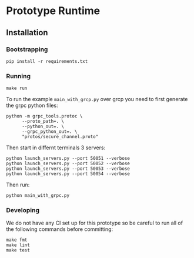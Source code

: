 # Prototype Runtime

## Installation

### Bootstrapping

```
pip install -r requirements.txt
```

### Running

```
make run
```

To run the example `main_with_grcp.py` over grcp you need to first generate the grpc python files:
```
python -m grpc_tools.protoc \
      --proto_path=. \
      --python_out=. \
      --grpc_python_out=. \
      "protos/secure_channel.proto"
```

Then start in differnt terminals 3 servers:
```
python launch_servers.py --port 50051 --verbose
python launch_servers.py --port 50052 --verbose
python launch_servers.py --port 50053 --verbose
python launch_servers.py --port 50054 --verbose
```

Then run:
``` 
python main_with_grpc.py
```

### Developing

We do not have any CI set up for this prototype so be careful to run all of the following commands before committing:

```
make fmt
make lint
make test
```
